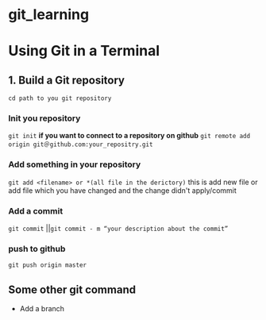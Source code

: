# git_learning
# Using Git in a Terminal
## 1. Build a Git repository
`cd path to you git repository`
### Init you repository
`git init`
**if you want to connect to a repository on github**
`git remote add origin git＠github.com:your_repositry.git`
### Add something in your repository
`git add <filename> or *(all file in the derictory)`
this is add new file or add file which you have changed
and the change didn't apply/commit
### Add a commit
`git commit` ||`git commit - m “your description about the commit”`
### push to github
`git push origin master`

## Some other git command
- Add a branch
